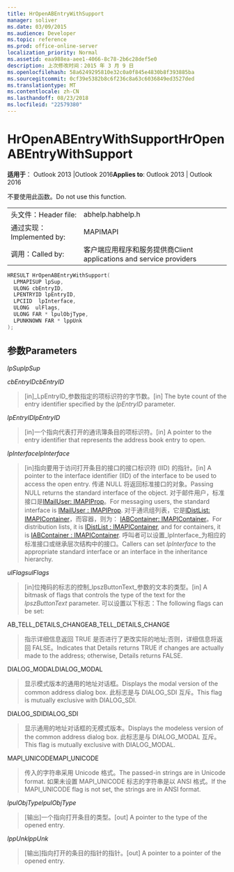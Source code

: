 ```yaml
---
title: HrOpenABEntryWithSupport
manager: soliver
ms.date: 03/09/2015
ms.audience: Developer
ms.topic: reference
ms.prod: office-online-server
localization_priority: Normal
ms.assetid: eaa988ea-aee1-4066-8c78-2b6c28def5e0
description: 上次修改时间：2015 年 3 月 9 日
ms.openlocfilehash: 58a6249295810e32c0a0f845e4830b8f393885ba
ms.sourcegitcommit: 0cf39e5382b8c6f236c8a63c6036849ed3527ded
ms.translationtype: MT
ms.contentlocale: zh-CN
ms.lasthandoff: 08/23/2018
ms.locfileid: "22579380"
---
```

# <a name="hropenabentrywithsupport"></a><span data-ttu-id="cc8f8-103">HrOpenABEntryWithSupport</span><span class="sxs-lookup"><span data-stu-id="cc8f8-103">HrOpenABEntryWithSupport</span></span>

  
  
<span data-ttu-id="cc8f8-104">**适用于**： Outlook 2013 |Outlook 2016</span><span class="sxs-lookup"><span data-stu-id="cc8f8-104">**Applies to**: Outlook 2013 | Outlook 2016</span></span> 
  
<span data-ttu-id="cc8f8-105">不要使用此函数。</span><span class="sxs-lookup"><span data-stu-id="cc8f8-105">Do not use this function.</span></span>
  
|||
|:-----|:-----|
|<span data-ttu-id="cc8f8-106">头文件：</span><span class="sxs-lookup"><span data-stu-id="cc8f8-106">Header file:</span></span>  <br/> |<span data-ttu-id="cc8f8-107">abhelp.h</span><span class="sxs-lookup"><span data-stu-id="cc8f8-107">abhelp.h</span></span>  <br/> |
|<span data-ttu-id="cc8f8-108">通过实现：</span><span class="sxs-lookup"><span data-stu-id="cc8f8-108">Implemented by:</span></span>  <br/> |<span data-ttu-id="cc8f8-109">MAPI</span><span class="sxs-lookup"><span data-stu-id="cc8f8-109">MAPI</span></span>  <br/> |
|<span data-ttu-id="cc8f8-110">调用：</span><span class="sxs-lookup"><span data-stu-id="cc8f8-110">Called by:</span></span>  <br/> |<span data-ttu-id="cc8f8-111">客户端应用程序和服务提供商</span><span class="sxs-lookup"><span data-stu-id="cc8f8-111">Client applications and service providers</span></span>  <br/> |
   
```cpp
HRESULT HrOpenABEntryWithSupport(
  LPMAPISUP lpSup,
  ULONG cbEntryID,
  LPENTRYID lpEntryID,
  LPCIID  lpInterface,
  ULONG  ulFlags,
  ULONG FAR * lpulObjType,
  LPUNKNOWN FAR * lppUnk
);
```

## <a name="parameters"></a><span data-ttu-id="cc8f8-112">参数</span><span class="sxs-lookup"><span data-stu-id="cc8f8-112">Parameters</span></span>

 <span data-ttu-id="cc8f8-113">_lpSup_</span><span class="sxs-lookup"><span data-stu-id="cc8f8-113">_lpSup_</span></span>
  
> 
    
 <span data-ttu-id="cc8f8-114">_cbEntryID_</span><span class="sxs-lookup"><span data-stu-id="cc8f8-114">_cbEntryID_</span></span>
  
> <span data-ttu-id="cc8f8-115">[in]_LpEntryID_参数指定的项标识符的字节数。</span><span class="sxs-lookup"><span data-stu-id="cc8f8-115">[in] The byte count of the entry identifier specified by the  _lpEntryID_ parameter.</span></span> 
    
 <span data-ttu-id="cc8f8-116">_lpEntryID_</span><span class="sxs-lookup"><span data-stu-id="cc8f8-116">_lpEntryID_</span></span>
  
> <span data-ttu-id="cc8f8-117">[in]一个指向代表打开的通讯簿条目的项标识符。</span><span class="sxs-lookup"><span data-stu-id="cc8f8-117">[in] A pointer to the entry identifier that represents the address book entry to open.</span></span>
    
 <span data-ttu-id="cc8f8-118">_lpInterface_</span><span class="sxs-lookup"><span data-stu-id="cc8f8-118">_lpInterface_</span></span>
  
>  <span data-ttu-id="cc8f8-119">[in]指向要用于访问打开条目的接口的接口标识符 (IID) 的指针。</span><span class="sxs-lookup"><span data-stu-id="cc8f8-119">[in] A pointer to the interface identifier (IID) of the interface to be used to access the open entry.</span></span> <span data-ttu-id="cc8f8-120">传递 NULL 将返回标准接口的对象。</span><span class="sxs-lookup"><span data-stu-id="cc8f8-120">Passing NULL returns the standard interface of the object.</span></span> <span data-ttu-id="cc8f8-121">对于邮件用户，标准接口是[IMailUser: IMAPIProp](imailuserimapiprop.md)。</span><span class="sxs-lookup"><span data-stu-id="cc8f8-121">For messaging users, the standard interface is [IMailUser : IMAPIProp](imailuserimapiprop.md).</span></span> <span data-ttu-id="cc8f8-122">对于通讯组列表，它是[IDistList: IMAPIContainer](idistlistimapicontainer.md)，而容器，则为： [IABContainer: IMAPIContainer](iabcontainerimapicontainer.md)。</span><span class="sxs-lookup"><span data-stu-id="cc8f8-122">For distribution lists, it is [IDistList : IMAPIContainer](idistlistimapicontainer.md), and for containers, it is [IABContainer : IMAPIContainer](iabcontainerimapicontainer.md).</span></span> <span data-ttu-id="cc8f8-123">呼叫者可以设置_lpInterface_为相应的标准接口或继承层次结构中的接口。</span><span class="sxs-lookup"><span data-stu-id="cc8f8-123">Callers can set  _lpInterface_ to the appropriate standard interface or an interface in the inheritance hierarchy.</span></span> 
    
 <span data-ttu-id="cc8f8-124">_ulFlags_</span><span class="sxs-lookup"><span data-stu-id="cc8f8-124">_ulFlags_</span></span>
  
> <span data-ttu-id="cc8f8-125">[in]位掩码的标志的控制_lpszButtonText_参数的文本的类型。</span><span class="sxs-lookup"><span data-stu-id="cc8f8-125">[in] A bitmask of flags that controls the type of the text for the  _lpszButtonText_ parameter.</span></span> <span data-ttu-id="cc8f8-126">可以设置以下标志：</span><span class="sxs-lookup"><span data-stu-id="cc8f8-126">The following flags can be set:</span></span> 
    
<span data-ttu-id="cc8f8-127">AB_TELL_DETAILS_CHANGE</span><span class="sxs-lookup"><span data-stu-id="cc8f8-127">AB_TELL_DETAILS_CHANGE</span></span>
  
> <span data-ttu-id="cc8f8-128">指示详细信息返回 TRUE 是否进行了更改实际的地址;否则，详细信息将返回 FALSE。</span><span class="sxs-lookup"><span data-stu-id="cc8f8-128">Indicates that Details returns TRUE if changes are actually made to the address; otherwise, Details returns FALSE.</span></span>
    
<span data-ttu-id="cc8f8-129">DIALOG_MODAL</span><span class="sxs-lookup"><span data-stu-id="cc8f8-129">DIALOG_MODAL</span></span>
  
> <span data-ttu-id="cc8f8-130">显示模式版本的通用的地址对话框。</span><span class="sxs-lookup"><span data-stu-id="cc8f8-130">Displays the modal version of the common address dialog box.</span></span> <span data-ttu-id="cc8f8-131">此标志是与 DIALOG_SDI 互斥。</span><span class="sxs-lookup"><span data-stu-id="cc8f8-131">This flag is mutually exclusive with DIALOG_SDI.</span></span>
    
<span data-ttu-id="cc8f8-132">DIALOG_SDI</span><span class="sxs-lookup"><span data-stu-id="cc8f8-132">DIALOG_SDI</span></span>
  
> <span data-ttu-id="cc8f8-133">显示通用的地址对话框的无模式版本。</span><span class="sxs-lookup"><span data-stu-id="cc8f8-133">Displays the modeless version of the common address dialog box.</span></span> <span data-ttu-id="cc8f8-134">此标志是与 DIALOG_MODAL 互斥。</span><span class="sxs-lookup"><span data-stu-id="cc8f8-134">This flag is mutually exclusive with DIALOG_MODAL.</span></span>
    
<span data-ttu-id="cc8f8-135">MAPI_UNICODE</span><span class="sxs-lookup"><span data-stu-id="cc8f8-135">MAPI_UNICODE</span></span>
  
> <span data-ttu-id="cc8f8-136">传入的字符串采用 Unicode 格式。</span><span class="sxs-lookup"><span data-stu-id="cc8f8-136">The passed-in strings are in Unicode format.</span></span> <span data-ttu-id="cc8f8-137">如果未设置 MAPI_UNICODE 标志的字符串是以 ANSI 格式。</span><span class="sxs-lookup"><span data-stu-id="cc8f8-137">If the MAPI_UNICODE flag is not set, the strings are in ANSI format.</span></span>
    
 <span data-ttu-id="cc8f8-138">_lpulObjType_</span><span class="sxs-lookup"><span data-stu-id="cc8f8-138">_lpulObjType_</span></span>
  
> <span data-ttu-id="cc8f8-139">[输出]一个指向打开条目的类型。</span><span class="sxs-lookup"><span data-stu-id="cc8f8-139">[out] A pointer to the type of the opened entry.</span></span>
    
 <span data-ttu-id="cc8f8-140">_lppUnk_</span><span class="sxs-lookup"><span data-stu-id="cc8f8-140">_lppUnk_</span></span>
  
> <span data-ttu-id="cc8f8-141">[输出]指向打开的条目的指针的指针。</span><span class="sxs-lookup"><span data-stu-id="cc8f8-141">[out] A pointer to a pointer of the opened entry.</span></span>
    

